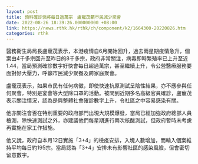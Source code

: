 ```yaml
---
layout: post
title: 預料確診快將每日過萬宗　盧寵茂籲巿民減少聚會　
date: 2022-08-26 18:39:26.000000000 +08:00
link: https://news.rthk.hk/rthk/ch/component/k2/1664300-20220826.htm
categories: rthk
---
```


醫務衞生局局長盧寵茂表示，本港疫情自6月開始回升，過去兩星期疫情急升，個案由4千多宗回升至昨日的8千多宗，政府非常關注，病毒即時繁殖率已上升至近1.44，當局預測確診數字好快會每日超過萬宗，甚至繼續上升，令公營醫療服務要面對好大壓力，呼籲巿民減少聚餐及跨家庭聚會。

盧寵茂表示，如果巿民有任何病徵，即使快速抗原測試呈陰性結果，亦不應參與任何聚會，特別是宴會等大型除口罩的活動。被問到近期多名高級官員確診，盧寵茂表示關注情況，認為是與整體社會確診數字上升，令社區之中容易感染有關。

他亦關注會否在特別重要的政府部門出現大規模爆發，當局已經加強政府總部人員檢測，除快速測試之外，亦建議他們每星期進行兩次核酸測試，但政府暫時未考慮再實施在家工作措施。

他又說，政府自本月12日實施「3+4」的檢疫安排，入境人數增加，而輸入個案維持平均每日約195宗。當局認為「3+4」安排未有影響社區的感染風險，但會密切留意數字。
